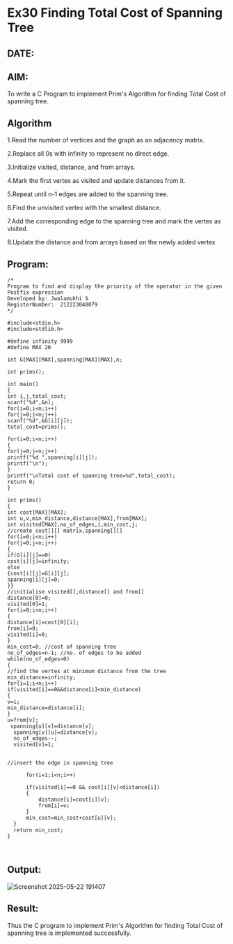 # Ex30 Finding Total Cost of Spanning Tree
## DATE:
## AIM:
To write a C Program to implement Prim's Algorithm for finding Total Cost of spanning tree.
## Algorithm

1.Read the number of vertices and the graph as an adjacency matrix.

2.Replace all 0s with infinity to represent no direct edge.

3.Initialize visited, distance, and from arrays.

4.Mark the first vertex as visited and update distances from it.

5.Repeat until n-1 edges are added to the spanning tree.

6.Find the unvisited vertex with the smallest distance.

7.Add the corresponding edge to the spanning tree and mark the vertex as visited.

8.Update the distance and from arrays based on the newly added vertex

## Program:
```
/*
Program to find and display the priority of the operator in the given Postfix expression
Developed by: Jwalamukhi S
RegisterNumber:  212223040079
*/

#include<stdio.h>
#include<stdlib.h>
 
#define infinity 9999
#define MAX 20
 
int G[MAX][MAX],spanning[MAX][MAX],n;
 
int prims();
 
int main()
{
int i,j,total_cost;
scanf("%d",&n);
for(i=0;i<n;i++)
for(j=0;j<n;j++)
scanf("%d",&G[i][j]);
total_cost=prims();

for(i=0;i<n;i++)
{
for(j=0;j<n;j++)
printf("%d ",spanning[i][j]);
printf("\n");
}
printf("\nTotal cost of spanning tree=%d",total_cost);
return 0;
}
 
int prims()
{
int cost[MAX][MAX];
int u,v,min_distance,distance[MAX],from[MAX];
int visited[MAX],no_of_edges,i,min_cost,j;
//create cost[][] matrix,spanning[][]
for(i=0;i<n;i++)
for(j=0;j<n;j++)
{
if(G[i][j]==0)
cost[i][j]=infinity;
else
{cost[i][j]=G[i][j];
spanning[i][j]=0;
}}
//initialise visited[],distance[] and from[]
distance[0]=0;
visited[0]=1;
for(i=0;i<n;i++)
{
distance[i]=cost[0][i];
from[i]=0;
visited[i]=0;
}
min_cost=0; //cost of spanning tree
no_of_edges=n-1; //no. of edges to be added
while(no_of_edges>0)
{
//find the vertex at minimum distance from the tree
min_distance=infinity;
for(i=1;i<n;i++)
if(visited[i]==0&&distance[i]<min_distance)
{
v=i;
min_distance=distance[i];
}
u=from[v];
 spanning[u][v]=distance[v];
  spanning[v][u]=distance[v];
  no_of_edges--;
  visited[v]=1;
  
  
//insert the edge in spanning tree
     
      for(i=1;i<n;i++)
      
      if(visited[i]==0 && cost[i][v]<distance[i])
      {
          distance[i]=cost[i][v];
          from[i]=v;
      }
      min_cost=min_cost+cost[u][v];
  }
  return min_cost;
}
     
  
```

## Output:

![Screenshot 2025-05-22 191407](https://github.com/user-attachments/assets/7e5a2621-4cb4-45c7-984a-7631452f47e0)


## Result:
Thus the C program to implement Prim's Algorithm for finding Total Cost of spanning tree is implemented successfully.
